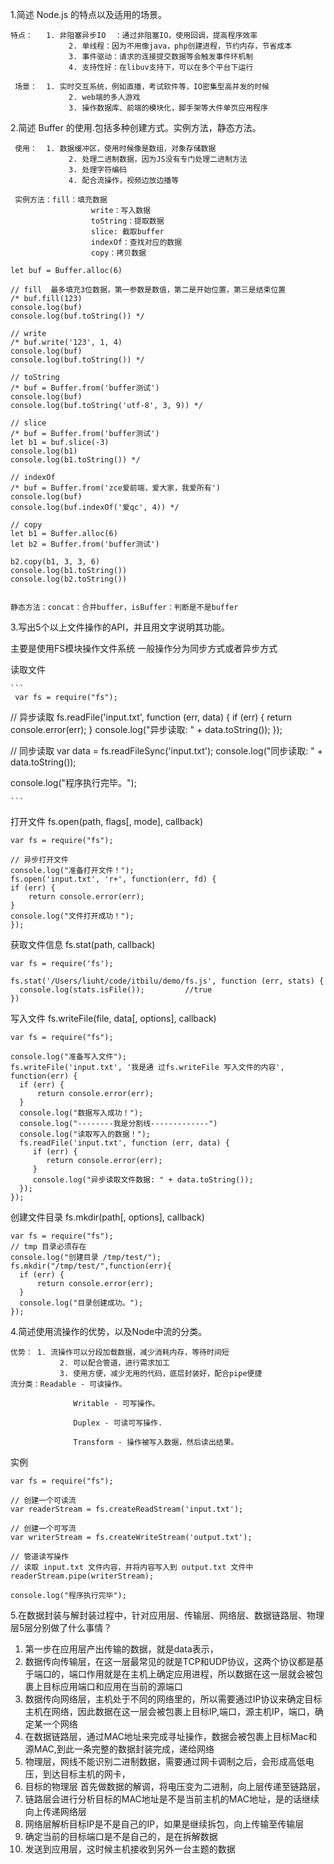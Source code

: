 
1.简述 Node.js 的特点以及适用的场景。

    特点：   1. 非阻塞异步IO  ：通过非阻塞IO，使用回调，提高程序效率
                 2. 单线程：因为不用像java，php创建进程，节约内存，节省成本
                 3. 事件驱动：请求的连接提交数据等会触发事件环机制
                 4. 支持性好：在libuv支持下，可以在多个平台下运行

     场景：  1. 实时交互系统，例如直播，考试软件等，IO密集型高并发的时候
                 2. web端的多人游戏
                 3. 操作数据库、前端的模块化，脚手架等大件单页应用程序 




2.简述 Buffer 的使用.包括多种创建方式。实例方法，静态方法。


     使用：  1. 数据缓冲区，使用时候像是数组，对象存储数据
                 2. 处理二进制数据，因为JS没有专门处理二进制方法
                 3. 处理字符编码
                 4. 配合流操作，视频边放边播等

     实例方法：fill：填充数据
                      write：写入数据
                      toString：提取数据
                      slice: 截取buffer
                      indexOf：查找对应的数据
                      copy：拷贝数据

 ```
let buf = Buffer.alloc(6)

// fill  最多填充3位数据，第一参数是数值，第二是开始位置，第三是结束位置
/* buf.fill(123)
console.log(buf) 
console.log(buf.toString()) */

// write   
/* buf.write('123', 1, 4)
console.log(buf)
console.log(buf.toString()) */

// toString
/* buf = Buffer.from('buffer测试')
console.log(buf)
console.log(buf.toString('utf-8', 3, 9)) */

// slice 
/* buf = Buffer.from('buffer测试')
let b1 = buf.slice(-3)
console.log(b1)
console.log(b1.toString()) */

// indexOf
/* buf = Buffer.from('zce爱前端，爱大家，我爱所有')
console.log(buf)
console.log(buf.indexOf('爱qc', 4)) */

// copy 
let b1 = Buffer.alloc(6)
let b2 = Buffer.from('buffer测试')

b2.copy(b1, 3, 3, 6)
console.log(b1.toString())
console.log(b2.toString())


```

    静态方法：concat：合并buffer，isBuffer：判断是不是buffer

3.写出5个以上文件操作的API，并且用文字说明其功能。

   主要是使用FS模块操作文件系统
   一般操作分为同步方式或者异步方式

   读取文件

    ```
     var fs = require("fs");

// 异步读取
fs.readFile('input.txt', function (err, data) {
   if (err) {
       return console.error(err);
   }
   console.log("异步读取: " + data.toString());
});

// 同步读取
var data = fs.readFileSync('input.txt');
console.log("同步读取: " + data.toString());

console.log("程序执行完毕。");


    ```

  打开文件  fs.open(path, flags[, mode], callback)
   ```
   var fs = require("fs");

// 异步打开文件
console.log("准备打开文件！");
fs.open('input.txt', 'r+', function(err, fd) {
   if (err) {
       return console.error(err);
   }
  console.log("文件打开成功！");     
});
   ```
   获取文件信息  fs.stat(path, callback)

  ```
var fs = require('fs');

fs.stat('/Users/liuht/code/itbilu/demo/fs.js', function (err, stats) {
    console.log(stats.isFile());         //true
})

  ```


写入文件  fs.writeFile(file, data[, options], callback)
 
 ```
var fs = require("fs");

console.log("准备写入文件");
fs.writeFile('input.txt', '我是通 过fs.writeFile 写入文件的内容',  function(err) {
   if (err) {
       return console.error(err);
   }
   console.log("数据写入成功！");
   console.log("--------我是分割线-------------")
   console.log("读取写入的数据！");
   fs.readFile('input.txt', function (err, data) {
      if (err) {
         return console.error(err);
      }
      console.log("异步读取文件数据: " + data.toString());
   });
});

  ```

创建文件目录   fs.mkdir(path[, options], callback)



 ```
var fs = require("fs");
// tmp 目录必须存在
console.log("创建目录 /tmp/test/");
fs.mkdir("/tmp/test/",function(err){
   if (err) {
       return console.error(err);
   }
   console.log("目录创建成功。");
});
  ```




4.简述使用流操作的优势，以及Node中流的分类。

    优势： 1. 流操作可以分段加载数据，减少消耗内存，等待时间短
               2. 可以配合管道，进行需求加工 
               3. 使用方便，减少无用的代码，底层封装好，配合pipe便捷
    流分类：Readable - 可读操作。

                  Writable - 可写操作。

                  Duplex - 可读可写操作.

                  Transform - 操作被写入数据，然后读出结果。 

实例

```
var fs = require("fs");

// 创建一个可读流
var readerStream = fs.createReadStream('input.txt');

// 创建一个可写流
var writerStream = fs.createWriteStream('output.txt');

// 管道读写操作
// 读取 input.txt 文件内容，并将内容写入到 output.txt 文件中
readerStream.pipe(writerStream);

console.log("程序执行完毕");
```




5.在数据封装与解封装过程中，针对应用层、传输层、网络层、数据链路层、物理层5层分别做了什么事情？

1. 第一步在应用层产出传输的数据，就是data表示，
2. 数据传向传输层，在这一层最常见的就是TCP和UDP协议，这两个协议都是基于端口的，端口作用就是在主机上确定应用进程，所以数据在这一层就会被包裹上目标应用端口和应用在当前的源端口
3. 数据传向网络层，主机处于不同的网络里的，所以需要通过IP协议来确定目标主机在网络，因此数据在这一层会被包裹上目标IP,端口，源主机IP，端口，确定某一个网络
4. 在数据链路层，通过MAC地址来完成寻址操作，数据会被包裹上目标Mac和源MAC,到此一条完整的数据封装完成，递给网络
5. 物理层，网线不能识别二进制数据，需要通过网卡调制之后，会形成高低电压，到达目标主机的网卡，
6. 目标的物理层 首先做数据的解调，将电压变为二进制，向上层传递至链路层，
7. 链路层会进行分析目标的MAC地址是不是当前主机的MAC地址，是的话继续向上传递网络层
8. 网络层解析目标IP是不是自己的IP，如果是继续拆包，向上传输至传输层
9. 确定当前的目标端口是不是自己的，是在拆解数据
10. 发送到应用层，这时候主机接收到另外一台主题的数据
